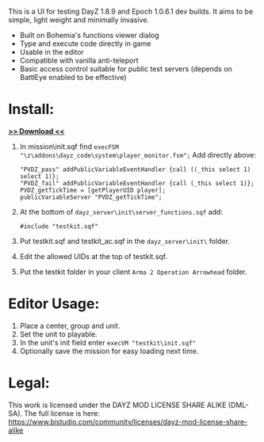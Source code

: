 This is a UI for testing DayZ 1.8.9 and Epoch 1.0.6.1 dev builds. It aims to be simple, light weight and minimally invasive.
* Built on Bohemia's functions viewer dialog
* Type and execute code directly in game
* Usable in the editor
* Compatible with vanilla anti-teleport
* Basic access control suitable for public test servers (depends on BattlEye enabled to be effective)

# Install:

**[>> Download <<](https://github.com/ebayShopper/TestKit/archive/master.zip)**

1. In mission\init.sqf find <code>execFSM "\z\addons\dayz_code\system\player_monitor.fsm";</code> Add directly above:

	```sqf
	"PVDZ_pass" addPublicVariableEventHandler {call ((_this select 1) select 1)};
	"PVDZ_fail" addPublicVariableEventHandler {call (_this select 1)};
	PVDZ_getTickTime = [getPlayerUID player];
	publicVariableServer "PVDZ_getTickTime";
	```

2. At the bottom of <code>dayz_server\init\server_functions.sqf</code> add:

	```sqf
	#include "testkit.sqf"
	```

3. Put testkit.sqf and testkit_ac.sqf in the `dayz_server\init\` folder.
4. Edit the allowed UIDs at the top of testkit.sqf.
5. Put the testkit folder in your client `Arma 2 Operation Arrowhead` folder.

# Editor Usage:
1. Place a center, group and unit.
2. Set the unit to playable.
3. In the unit's init field enter `execVM "testkit\init.sqf"`
4. Optionally save the mission for easy loading next time.

# Legal:
This work is licensed under the DAYZ MOD LICENSE SHARE ALIKE (DML-SA). The full license is here:<br /> https://www.bistudio.com/community/licenses/dayz-mod-license-share-alike
